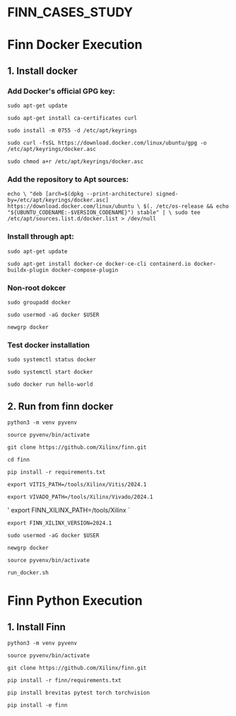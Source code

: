 # FINN_CASES_STUDY

# Finn Docker Execution

## 1. Install docker

### Add Docker's official GPG key:
`
sudo apt-get update
`

`
sudo apt-get install ca-certificates curl
`

`
sudo install -m 0755 -d /etc/apt/keyrings
`

`
sudo curl -fsSL https://download.docker.com/linux/ubuntu/gpg -o /etc/apt/keyrings/docker.asc
`

`
sudo chmod a+r /etc/apt/keyrings/docker.asc
`

### Add the repository to Apt sources:
`
echo \
  "deb [arch=$(dpkg --print-architecture) signed-by=/etc/apt/keyrings/docker.asc] https://download.docker.com/linux/ubuntu \
  $(. /etc/os-release && echo "${UBUNTU_CODENAME:-$VERSION_CODENAME}") stable" | \
  sudo tee /etc/apt/sources.list.d/docker.list > /dev/null
`

### Install through apt:

`
sudo apt-get update
`

`
sudo apt-get install docker-ce docker-ce-cli containerd.io docker-buildx-plugin docker-compose-plugin
`

### Non-root dokcer

`
sudo groupadd docker
`

`
sudo usermod -aG docker $USER
`

`
newgrp docker
`

### Test docker installation

`
sudo systemctl status docker
`

`
sudo systemctl start docker
`

`
sudo docker run hello-world
`

## 2. Run from finn docker

`
python3 -m venv pyvenv
`

`
source pyvenv/bin/activate
`

`
git clone https://github.com/Xilinx/finn.git
`

`
cd finn
`

`
pip install -r requirements.txt
`

`
export VITIS_PATH=/tools/Xilinx/Vitis/2024.1
`

`
export VIVADO_PATH=/tools/Xilinx/Vivado/2024.1
`

'
export FINN_XILINX_PATH=/tools/Xilinx
`

`
export FINN_XILINX_VERSION=2024.1
`

`
sudo usermod -aG docker $USER
`

`
newgrp docker
`

`
source pyvenv/bin/activate
`

`
run_docker.sh
`


# Finn Python Execution

## 1. Install Finn

`
python3 -m venv pyvenv
`

`
source pyvenv/bin/activate
`

`
git clone https://github.com/Xilinx/finn.git
`

`
pip install -r finn/requirements.txt
`

`
pip install brevitas pytest torch torchvision
`

`
pip install -e finn
`

